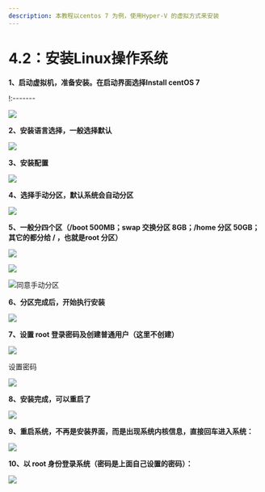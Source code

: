 ```yaml
---
description: 本教程以centos 7 为例，使用Hyper-V 的虚拟方式来安装
---
```


# 4.2：安装Linux操作系统

**1、启动虚拟机，准备安装。在启动界面选择Install centOS 7**

!:-------[](../.gitbook/assets/20180411010.jpg)

![](../.gitbook/assets/20180411011.jpg)

**2、安装语言选择，一般选择默认**

![](../.gitbook/assets/20180411012.jpg)

**3、安装配置**

![](../.gitbook/assets/20180411013.jpg)

**4、选择手动分区，默认系统会自动分区**

![](../.gitbook/assets/20180411014.jpg)

**5、一般分四个区（/boot 500MB；swap 交换分区 8GB；/home 分区 50GB；其它的都分给 / ，也就是root 分区）**

![](../.gitbook/assets/20180411015.jpg)

![](../.gitbook/assets/20180411016.jpg)

![同意手动分区](../.gitbook/assets/20180411017.jpg)

**6、分区完成后，开始执行安装**

![](../.gitbook/assets/20180411018.jpg)

**7、设置 root 登录密码及创建普通用户（这里不创建）**

![](../.gitbook/assets/20180411019.jpg)

设置密码

![](../.gitbook/assets/20180411020.jpg)

**8、安装完成，可以重启了**

![](../.gitbook/assets/20180411021.jpg)

**9、重启系统，不再是安装界面，而是出现系统内核信息，直接回车进入系统：**

![](../.gitbook/assets/20180411143643.jpg)

**10、以 root 身份登录系统（密码是上面自己设置的密码）：**

![](../.gitbook/assets/20180411143644.jpg)



